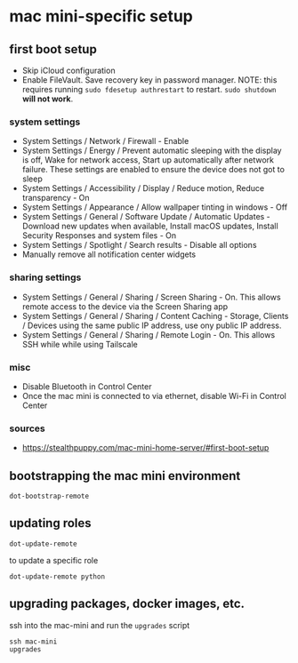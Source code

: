 # mac mini-specific setup

## first boot setup

- Skip iCloud configuration
- Enable FileVault. Save recovery key in password manager.
  NOTE: this requires running `sudo fdesetup authrestart` to restart.
  `sudo shutdown` **will not work**.

### system settings

- System Settings / Network / Firewall - Enable
- System Settings / Energy / Prevent automatic sleeping with the display is off, Wake for network access, Start up automatically after network failure. These settings are enabled to ensure the device does not got to sleep
- System Settings / Accessibility / Display / Reduce motion, Reduce transparency - On
- System Settings / Appearance / Allow wallpaper tinting in windows - Off
- System Settings / General / Software Update / Automatic Updates - Download new updates when available, Install macOS updates, Install Security Responses and system files - On
- System Settings / Spotlight / Search results - Disable all options
- Manually remove all notification center widgets

### sharing settings

- System Settings / General / Sharing / Screen Sharing - On. This allows remote access to the device via the Screen Sharing app
- System Settings / General / Sharing / Content Caching - Storage, Clients / Devices using the same public IP address, use ony public IP address.
- System Settings / General / Sharing / Remote Login - On. This allows SSH while while using Tailscale

### misc

- Disable Bluetooth in Control Center
- Once the mac mini is connected to via ethernet, disable Wi-Fi in Control Center

### sources

- https://stealthpuppy.com/mac-mini-home-server/#first-boot-setup

## bootstrapping the mac mini environment

```
dot-bootstrap-remote
```

## updating roles

```
dot-update-remote
```

to update a specific role

```
dot-update-remote python
```

## upgrading packages, docker images, etc.

ssh into the mac-mini and run the `upgrades` script

```
ssh mac-mini
upgrades
```
